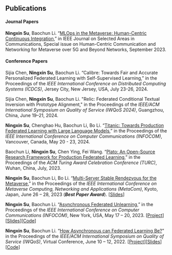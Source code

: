 ## Publications

#### Journal Papers
**Ningxin Su**, Baochun Li. “[MLOps in the Metaverse: Human-Centric Continuous Integration](https://ieeexplore.ieee.org/document/10379159),” in IEEE Journal on Selected Areas in Communications, Special issue on Human-Centric Communication and Networking for Metaverse over 5G and Beyond Networks, September 2023.

#### Conference Papers

Sijia Chen, **Ningxin Su**, Baochun Li. “Calibre: Towards Fair and Accurate Personalized Federated Learning with Self-Supervised Learning,” in the Proceedings of the *IEEE International Conference on Distributed Computing Systems (ICDCS)*, Jersey City, New Jersey, USA, July 23-26, 2024.

Sijia Chen, **Ningxin Su**, Baochun Li. "Relic: Federated Conditional Textual Inversion with Prototype Alignment," in the Proceedings of the *IEEE/ACM International Symposium on Quality of Service (IWQoS 2024)*,  Guangzhou, China, June 19–21, 2024.

**Ningxin Su**, Chenghao Hu, Baochun Li, Bo Li. “[Titanic: Towards Production Federated Learning with Large Language Models](/assets/infocom24.pdf),” in the Proceedings of the *IEEE International Conference on Computer Communications (INFOCOM)*, Vancouver, Canada, May 20 - 23, 2024.

Baochun Li, **Ningxin Su**, Chen Ying, Fei Wang. “[Plato: An Open-Source Research Framework for Production Federated Learning](/assets/turc23.pdf),” in the Proceedings of the *ACM Turing Award Celebration Conference (TURC)*, Wuhan, China, July, 2023. 

**Ningxin Su**, Baochun Li, Bo Li. “[Multi-Server Stable Rendezvous for the Metaverse](/assets/metacom23.pdf),” in the Proceedings of the *IEEE International Conference on Metaverse Computing, Networking and Applications (MetaCom)*, Kyoto, Japan, June 26 – 28, 2023 (**_Best Paper Award_**). [[Slides](/assets/metacom23_slides.pdf)]

**Ningxin Su**, Baochun Li. “[Asynchronous Federated Unlearning](/assets/infocom23.pdf),” in the Proceedings of the *IEEE International Conference on Computer Communications (INFOCOM)*, New York, USA, May 17 – 20, 2023. [[Project](/projects/infocom23)][[Slides](/assets/infocom23_slides.pdf)][[Code](https://github.com/TL-System/plato/tree/main/examples/knot)]

**Ningxin Su**, Baochun Li. “[How Asynchronous can Federated Learning Be?](/assets/iwqos22.pdf)” in the Proceedings of the *IEEE/ACM International Symposium on Quality of Service (IWQoS)*, Virtual Conference, June 10 – 12, 2022. [[Project](/projects/iwqos22)][[Slides](/assets/iwqos22_slides.pdf)] [[Code](https://github.com/TL-System/plato/tree/main/examples/port)]